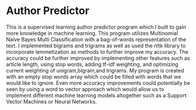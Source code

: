 # Author Predictor
This is a supervised learning author predictor program which I built to gain more knowledge in machine learning. This program utilizes Multinomial Naive Bayes Multi Classification with a bag-of-words representation of the text. I implemented bigrams and trigrams as well as used the nltk library to incorporate lemmetization as methods to further improve my accuracy. The accuracy could be further improved by implementing other features such as article length, using stop words, adding tf-idf weighting, and optimizing current weighting of unigram,bigram,and trigrams. My program is created with an empty stop words array which could be filled with words that we would like to ignore. Even more accuracy improvements could potentially be seen by using a word to vector approach which would allow us to implement different machine learning models altogether such as a Support Vector Machines or Neural Networks.  
